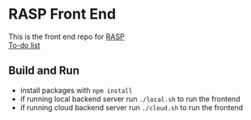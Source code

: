 # RASP Front End
This is the front end repo for [RASP](https://github.com/abeeds/RASP) <br>
[To-do list](https://github.com/abeeds/RASP_Front_End/blob/main/to-do-list.md)

## Build and Run
- install packages with `npm install`
- if running local backend server run `./local.sh` to run the frontend
- if running cloud backend server run `./cloud.sh` to run the frontend
